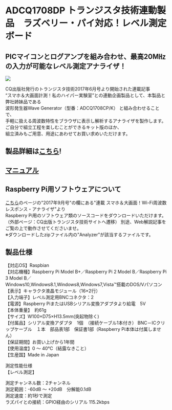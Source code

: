 # ADCQ1708DP トランジスタ技術連動製品　ラズベリー・パイ対応！レベル測定ボード

## PICマイコンとログアンプを組み合わせ、最高20M㎐の入力が可能なレベル測定アナライザ！

![](https://bit-trade-one.co.jp/wp/wp-content/uploads/2017/07/ce9858d7be314998144e9750184b85d2.png)  

CQ出版社発行のトランジスタ技術2017年6月号より開始された連載記事  
“スマホ＆大画面計測！私のハイパー実験室”との連動企画製品として、本製品と弊社姉妹品である  
波形発生器Wave Generator（型番：ADCQ1708CP/K） と組み合わせることで、  
手軽に扱える周波数特性をブラウザに表示し解析するアナライザを製作します。  
ご自分で組立工程を楽しむことができるキット版のほか、  
組立済みもご用意、用途にあわせてお買い求めいただけます。  

## 製品詳細は[こちら](https://bit-trade-one.co.jp/product/module/adcq1708dp/)!

## [マニュアル](https://github.com/bit-trade-one/ADCQ1708DK_Level_measure_board_kit/blob/master/Manual/Level_meter_board_manual.pdf)

## Raspberry Pi用ソフトウェアについて

[こちら](https://toragi.cqpub.co.jp/tabid/831/Default.html)のページの"2017年9月号"の欄にある"連載 スマホ＆大画面！Wi-Fi周波数レスポンス・アナライザ"より  
Raspberry Pi用のソフトウェア類のソースコードをダウンロードいただけます。  （外部ページ：CQ出版トランジスタ技術サイトへ遷移）
別途、Web解説記事をご覧の上で動作させてくださいませ。  
※ダウンロードしたzipファイル内の"Analyzer"が該当するファイルです。

## 製品仕様

【対応OS】Raspbian  
【対応機種】Raspberry Pi Model B+／Raspberry Pi 2 Model B／Raspberry Pi 3 Model B／  
            Windows10,Windows8.1,Windows8,Windows7,Vista™搭載のDOS/Vパソコン  
【表示】キャラクタ液晶モジュール（16×2行）  
【入力端子】レベル測定用BNCコネクタ：2  
【電源】Raspberry PiまたはUSBシリアル変換アダプタより給電　5V  
【本体重量】　約61g  
【サイズ】W100×D75×H13.5mm(突起物除く)  
【付属品】シリアル変換アダプタ　1個　（接続ケーブル1本付き） BNC－ICクリップケーブル　１本　部品表1部　保証書1部（Raspberry Pi本体は付属しません）  
【保証期間】お買い上げから1年間  
【使用温度】0 ～ 40℃（結露なきこと）  
【生産国】Made in Japan  


測定性能仕様  
【レベル測定】  

測定チャンネル数：2チャンネル  
測定範囲：-60dB ～ +20dB　分解能0.1dB  
測定速度：約1秒で測定  
ラズパイとの接続：GPIO経由のシリアル 115.2kbps  
